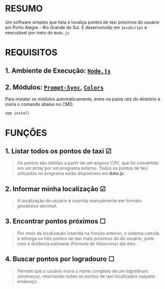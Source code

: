 # RESUMO

Um software simples que lista e localiza pontos de taxi próximos do usuário em Porto Alegre - Rio Grande do Sul.
É desenvolvido em `JavaScript` e executável por meio do `Node.js`

# REQUISITOS
## 1. Ambiente de Execução: [`Node.js`](https://nodejs.org/en/)
## 2. Módulos: [`Prompt-Sync`](https://www.npmjs.com/package/prompt-sync), [`Colors`](https://www.npmjs.com/package/colors)

Para instalar os módulos automáticamente, entre na pasta raiz do diretório e insira o comando abaixo no CMD.
```sh
npm install
```

# FUNÇÕES

## 1. Listar todos os pontos de taxi &#9745;
> Os pontos são obtidos a partir de um arquivo *CSV*, que foi convertido em um *array* por um programa externo.
    Todos os pontos de taxi utilizados no programa estão disponíveis em **data.js**.
    
## 2. Informar minha localização &#9745;
> A localização do usuário é inserida manualmente em formato *geodésico decimal*.

## 3. Encontrar pontos próximos &#9744;
> Por meio da localização inserida na função anterior, o sistema calcula e entrega os três pontos de taxi mais próximos do do usuário, junto com a distância estimada *(Fórmula de Haversine)* até eles.

## 4. Buscar pontos por logradouro &#9744;
> Permite que o usuário insira o nome completo de um logradouro *(endereço)*, retornando todos os pontos de taxi localizados naquele endereço.
